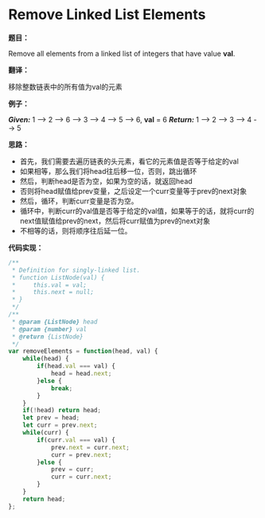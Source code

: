 # Remove Linked List Elements

**题目：**

Remove all elements from a linked list of integers that have value **val**.

**翻译：**

移除整数链表中的所有值为val的元素

**例子：**

***Given:*** 1 --> 2 --> 6 --> 3 --> 4 --> 5 --> 6,  **val** = 6
***Return:*** 1 --> 2 --> 3 --> 4 --> 5

**思路：**

* 首先，我们需要去遍历链表的头元素，看它的元素值是否等于给定的val
* 如果相等，那么我们将head往后移一位，否则，跳出循环
* 然后，判断head是否为空，如果为空的话，就返回head
* 否则将head赋值给prev变量，之后设定一个curr变量等于prev的next对象
* 然后，循环，判断curr变量是否为空。
* 循环中，判断curr的val值是否等于给定的val值，如果等于的话，就将curr的next值赋值给prev的next，然后将curr赋值为prev的next对象
* 不相等的话，则将顺序往后延一位。

**代码实现：**

```javascript
/**
 * Definition for singly-linked list.
 * function ListNode(val) {
 *     this.val = val;
 *     this.next = null;
 * }
 */
/**
 * @param {ListNode} head
 * @param {number} val
 * @return {ListNode}
 */
var removeElements = function(head, val) {
    while(head) {
        if(head.val === val) {
            head = head.next;
        }else {
            break;
        }
    }
    if(!head) return head;
    let prev = head;
    let curr = prev.next;
    while(curr) {
        if(curr.val === val) {
            prev.next = curr.next;
            curr = prev.next;
        }else {
            prev = curr;
            curr = curr.next;
        }
    }
    return head;
};
```

